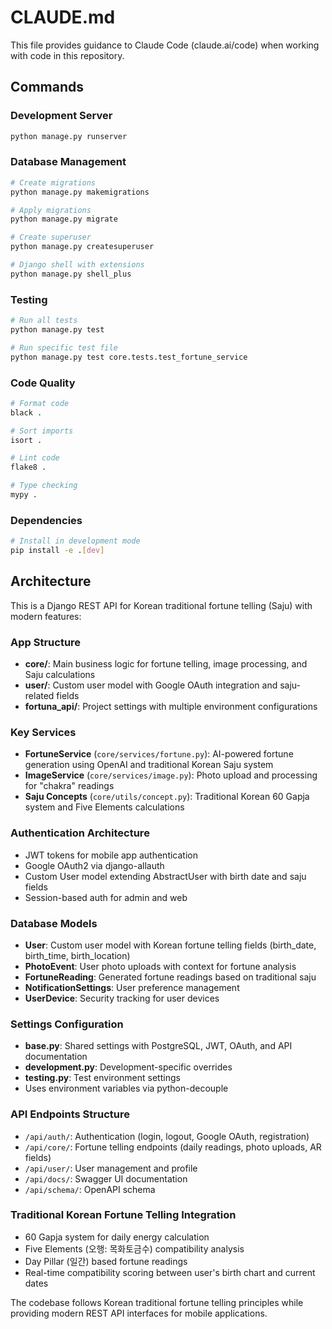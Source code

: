 # CLAUDE.md

This file provides guidance to Claude Code (claude.ai/code) when working with code in this repository.

## Commands

### Development Server
```bash
python manage.py runserver
```

### Database Management
```bash
# Create migrations
python manage.py makemigrations

# Apply migrations
python manage.py migrate

# Create superuser
python manage.py createsuperuser

# Django shell with extensions
python manage.py shell_plus
```

### Testing
```bash
# Run all tests
python manage.py test

# Run specific test file
python manage.py test core.tests.test_fortune_service
```

### Code Quality
```bash
# Format code
black .

# Sort imports
isort .

# Lint code
flake8 .

# Type checking
mypy .
```

### Dependencies
```bash
# Install in development mode
pip install -e .[dev]
```

## Architecture

This is a Django REST API for Korean traditional fortune telling (Saju) with modern features:

### App Structure
- **core/**: Main business logic for fortune telling, image processing, and Saju calculations
- **user/**: Custom user model with Google OAuth integration and saju-related fields
- **fortuna_api/**: Project settings with multiple environment configurations

### Key Services
- **FortuneService** (`core/services/fortune.py`): AI-powered fortune generation using OpenAI and traditional Korean Saju system
- **ImageService** (`core/services/image.py`): Photo upload and processing for "chakra" readings
- **Saju Concepts** (`core/utils/concept.py`): Traditional Korean 60 Gapja system and Five Elements calculations

### Authentication Architecture
- JWT tokens for mobile app authentication
- Google OAuth2 via django-allauth
- Custom User model extending AbstractUser with birth date and saju fields
- Session-based auth for admin and web

### Database Models
- **User**: Custom user model with Korean fortune telling fields (birth_date, birth_time, birth_location)
- **PhotoEvent**: User photo uploads with context for fortune analysis
- **FortuneReading**: Generated fortune readings based on traditional saju
- **NotificationSettings**: User preference management
- **UserDevice**: Security tracking for user devices

### Settings Configuration
- **base.py**: Shared settings with PostgreSQL, JWT, OAuth, and API documentation
- **development.py**: Development-specific overrides
- **testing.py**: Test environment settings
- Uses environment variables via python-decouple

### API Endpoints Structure
- `/api/auth/`: Authentication (login, logout, Google OAuth, registration)
- `/api/core/`: Fortune telling endpoints (daily readings, photo uploads, AR fields)
- `/api/user/`: User management and profile
- `/api/docs/`: Swagger UI documentation
- `/api/schema/`: OpenAPI schema

### Traditional Korean Fortune Telling Integration
- 60 Gapja system for daily energy calculation
- Five Elements (오행: 목화토금수) compatibility analysis
- Day Pillar (일간) based fortune readings
- Real-time compatibility scoring between user's birth chart and current dates

The codebase follows Korean traditional fortune telling principles while providing modern REST API interfaces for mobile applications.